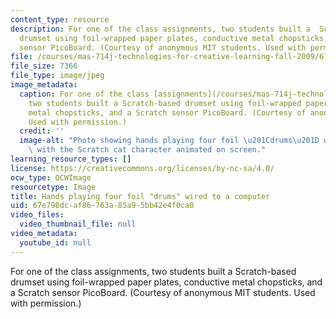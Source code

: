 ```yaml
---
content_type: resource
description: For one of the class assignments, two students built a  Scratch-based
  drumset using foil-wrapped paper plates, conductive metal chopsticks, and a Scratch
  sensor PicoBoard. (Courtesy of anonymous MIT students. Used with permission.)
file: /courses/mas-714j-technologies-for-creative-learning-fall-2009/67e798dcaf86763a85a95bb42e4f0ca0_mas-714jf09-th.jpg
file_size: 7366
file_type: image/jpeg
image_metadata:
  caption: For one of the class [assignments](/courses/mas-714j-technologies-for-creative-learning-fall-2009/pages/assignments/_index),
    two students built a Scratch-based drumset using foil-wrapped paper plates, conductive
    metal chopsticks, and a Scratch sensor PicoBoard. (Courtesy of anonymous MIT students.
    Used with permission.)
  credit: ''
  image-alt: "Photo showing hands playing four foil \u201Cdrums\u201D wired to a computer,\
    \ with the Scratch cat character animated on screen."
learning_resource_types: []
license: https://creativecommons.org/licenses/by-nc-sa/4.0/
ocw_type: OCWImage
resourcetype: Image
title: Hands playing four foil "drums" wired to a computer
uid: 67e798dc-af86-763a-85a9-5bb42e4f0ca0
video_files:
  video_thumbnail_file: null
video_metadata:
  youtube_id: null
---
```

For one of the class assignments, two students built a  Scratch-based drumset using foil-wrapped paper plates, conductive metal chopsticks, and a Scratch sensor PicoBoard. (Courtesy of anonymous MIT students. Used with permission.)